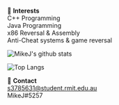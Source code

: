 🤔 **Interests**  
C++ Programming  
Java Programming  
x86 Reversal & Assembly  
Anti-Cheat systems & game reversal  

![MikeJ's github stats](https://github-readme-stats.vercel.app/api?username=mikejaus&show_icons=true&theme=dark)

![Top Langs](https://github-readme-stats.vercel.app/api/top-langs/?username=mikejaus&layout=compact)

💬 **Contact**  
 s3785631@student.rmit.edu.au  
 MikeJ#5257  
